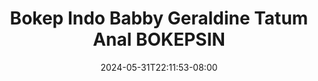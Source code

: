 --- 
title: "Bokep Indo Babby Geraldine Tatum Anal  BOKEPSIN"
description: "download bokeh Bokep Indo Babby Geraldine Tatum Anal  BOKEPSIN doodstream    "
date: 2024-05-31T22:11:53-08:00
file_code: "z72kxgk0jcjv"
draft: false
cover: "nz7fwa9y4pouuwdt.jpg"
tags: ["Bokep", "Indo", "Babby", "Geraldine", "Tatum", "Anal", "BOKEPSIN", "bokep-indo", "bokep-viral", "bokep-ig"]
length: 897
fld_id: "1483139"
foldername: "Anal indo"
categories: ["Anal indo"]
views: 2
---